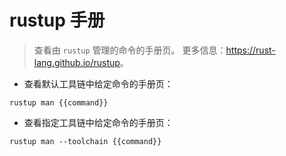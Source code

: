 # rustup 手册

> 查看由 `rustup` 管理的命令的手册页。
> 更多信息：<https://rust-lang.github.io/rustup>。

- 查看默认工具链中给定命令的手册页：

`rustup man {{command}}`

- 查看指定工具链中给定命令的手册页：

`rustup man --toolchain {{command}}`